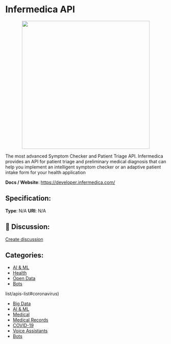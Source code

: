 # Infermedica API
<p align="center">
    <img width="400" src="https://raw.githubusercontent.com/apis-list/apis-list/apis/infermedica-api/logo_256x256.png" />
</p>

The most advanced Symptom Checker and Patient Triage API. Infermedica provides an API for patient triage and preliminary medical diagnosis that can help you implement an intelligent symptom checker or an adaptive patient intake form for your health application

**Docs / Website**: https://developer.infermedica.com/

## Specification:
**Type**:  N/A 
**URI**:  N/A 

## 💬 Discussion:
[Create discussion](link)

## Categories:
- [AI & ML](https://github.com/apis-list/apis-list#ai-and-ml)
- [Health](https://github.com/apis-list/apis-list#health)
- [Open Data](https://github.com/apis-list/apis-list#open-data)
- [Bots](https://github.com/apis-list/apis-list#bots)





list/apis-list#coronavirus)
- [Big Data](https://github.com/apis-list/apis-list#big-data)
- [AI & ML](https://github.com/apis-list/apis-list#ai-and-ml)
- [Medical](https://github.com/apis-list/apis-list#medical)
- [Medical Records](https://github.com/apis-list/apis-list#medical-records)
- [COVID-19](https://github.com/apis-list/apis-list#covid-19)
- [Voice Assistants](https://github.com/apis-list/apis-list#voice-assistants)
- [Bots](https://github.com/apis-list/apis-list#bots)



